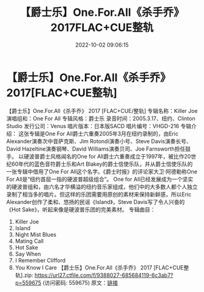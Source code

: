 ﻿---
title: 【爵士乐】One.For.All《杀手乔》2017FLAC+CUE整轨
date: 2022-10-02 09:06:15
categories: 古典音乐、新世纪、纯音雅乐
tags: 纯音雅乐
---
# 【爵士乐】One.For.All《杀手乔》2017[FLAC+CUE整轨]

【爵士乐】One.For.All《杀手乔》 2017 [FLAC+CUE/整轨]
专辑名称：Killer Joe
演唱组和：One For All
专辑风格：爵士乐
录音时间：2005.3.17、纽约、Clinton Studio
发行公司：Venus
唱片版本：日本版SACD
唱片编号：VHGD-216
专辑介绍：
这张专辑是One For All爵士六重奏2005年3月在纽约录制的，由Eric Alexander演奏次中音萨克斯、Jim
Rotondi演奏小号、Steve Davis演奏长号、David Hazeltine演奏钢琴、David
Williams演奏贝司、Joe Farnsworth担任鼓手。
以硬波普爵士风格闻名的One for All爵士六重奏成立于1997年，被比作20世纪60年代的蓝色音符爵士乐和Art
Blakey的爵士信使乐队，并从爵士信使乐队的一张专辑中借用了One For All这个名字。《爵士时报》的评论家大卫·阿德勒称One
For All是“纽约首屈一指的硬波普超级组合”。
One for
All已经发展成为一个坚实的硬波普组和，由六名才华横溢的纽约音乐家组成，他们中的大多数人都个人独立录制了相当多的唱片。但这样的乐团需要用原创的素材来保持新鲜感，所以Eric
Alexander创作了柔和、悠扬的民谣《Island》，Steve Davis写了令人兴奋的《Hot
Sake》，听起来像是硬波普乐团的完美素材。
专辑曲目：
01. Killer Joe
02. Island
03. Night Mist Blues
04. Mating Call
05. Hot Sake
06. Say When
07. I Remember Clifford
08. You Know I Care
【爵士乐】One.For.All《杀手乔》 2017
[FLAC+CUE整轨].zip: https://url27.ctfile.com/f/9388027-685684119-6c3ab7?p=559675
(访问密码: 559675)
原文：[链接](https://blog.sina.com.cn/s/blog_1647c7e7601030zpp.html)